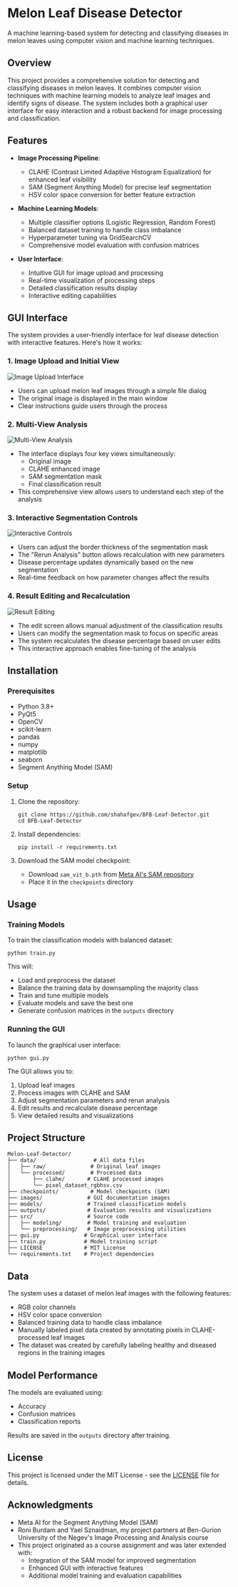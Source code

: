 # Melon Leaf Disease Detector

A machine learning-based system for detecting and classifying diseases in melon leaves using computer vision and machine learning techniques.

## Overview

This project provides a comprehensive solution for detecting and classifying diseases in melon leaves. It combines computer vision techniques with machine learning models to analyze leaf images and identify signs of disease. The system includes both a graphical user interface for easy interaction and a robust backend for image processing and classification.

## Features

- **Image Processing Pipeline**:
  - CLAHE (Contrast Limited Adaptive Histogram Equalization) for enhanced leaf visibility
  - SAM (Segment Anything Model) for precise leaf segmentation
  - HSV color space conversion for better feature extraction

- **Machine Learning Models**:
  - Multiple classifier options (Logistic Regression, Random Forest)
  - Balanced dataset training to handle class imbalance
  - Hyperparameter tuning via GridSearchCV
  - Comprehensive model evaluation with confusion matrices

- **User Interface**:
  - Intuitive GUI for image upload and processing
  - Real-time visualization of processing steps
  - Detailed classification results display
  - Interactive editing capabilities

## GUI Interface

The system provides a user-friendly interface for leaf disease detection with interactive features. Here's how it works:

### 1. Image Upload and Initial View
![Image Upload Interface](images/GUI1.png)
- Users can upload melon leaf images through a simple file dialog
- The original image is displayed in the main window
- Clear instructions guide users through the process

### 2. Multi-View Analysis
![Multi-View Analysis](images/GUI2.png)
- The interface displays four key views simultaneously:
  - Original image
  - CLAHE enhanced image
  - SAM segmentation mask
  - Final classification result
- This comprehensive view allows users to understand each step of the analysis

### 3. Interactive Segmentation Controls
![Interactive Controls](images/GUI3.png)
- Users can adjust the border thickness of the segmentation mask
- The "Rerun Analysis" button allows recalculation with new parameters
- Disease percentage updates dynamically based on the new segmentation
- Real-time feedback on how parameter changes affect the results

### 4. Result Editing and Recalculation
![Result Editing](images/GUI4.png)
- The edit screen allows manual adjustment of the classification results
- Users can modify the segmentation mask to focus on specific areas
- The system recalculates the disease percentage based on user edits
- This interactive approach enables fine-tuning of the analysis

## Installation

### Prerequisites

- Python 3.8+
- PyQt5
- OpenCV
- scikit-learn
- pandas
- numpy
- matplotlib
- seaborn
- Segment Anything Model (SAM)

### Setup

1. Clone the repository:
   ```
   git clone https://github.com/shahafgev/BFB-Leaf-Detector.git
   cd BFB-Leaf-Detector
   ```

2. Install dependencies:
   ```
   pip install -r requirements.txt
   ```

3. Download the SAM model checkpoint:
   - Download `sam_vit_b.pth` from [Meta AI's SAM repository](https://github.com/facebookresearch/segment-anything)
   - Place it in the `checkpoints` directory

## Usage

### Training Models

To train the classification models with balanced dataset:

```
python train.py
```

This will:
- Load and preprocess the dataset
- Balance the training data by downsampling the majority class
- Train and tune multiple models
- Evaluate models and save the best one
- Generate confusion matrices in the `outputs` directory

### Running the GUI

To launch the graphical user interface:

```
python gui.py
```

The GUI allows you to:
1. Upload leaf images
2. Process images with CLAHE and SAM
3. Adjust segmentation parameters and rerun analysis
4. Edit results and recalculate disease percentage
5. View detailed results and visualizations

## Project Structure

```
Melon-Leaf-Detector/
├── data/                  # All data files
│   ├── raw/              # Original leaf images
│   └── processed/        # Processed data
│       ├── clahe/       # CLAHE processed images
│       └── pixel_dataset_rgbhsv.csv
├── checkpoints/          # Model checkpoints (SAM)
├── images/              # GUI documentation images
├── models/              # Trained classification models
├── outputs/             # Evaluation results and visualizations
├── src/                 # Source code
│   ├── modeling/        # Model training and evaluation
│   └── preprocessing/   # Image preprocessing utilities
├── gui.py              # Graphical user interface
├── train.py            # Model training script
├── LICENSE             # MIT License
└── requirements.txt    # Project dependencies
```

## Data

The system uses a dataset of melon leaf images with the following features:
- RGB color channels
- HSV color space conversion
- Balanced training data to handle class imbalance
- Manually labeled pixel data created by annotating pixels in CLAHE-processed leaf images
- The dataset was created by carefully labeling healthy and diseased regions in the training images

## Model Performance

The models are evaluated using:
- Accuracy
- Confusion matrices
- Classification reports

Results are saved in the `outputs` directory after training.

## License

This project is licensed under the MIT License - see the [LICENSE](LICENSE) file for details.

## Acknowledgments

- Meta AI for the Segment Anything Model (SAM)
- Roni Burdam and Yael Sznaidman, my project partners at Ben-Gurion University of the Negev's Image Processing and Analysis course
- This project originated as a course assignment and was later extended with:
  - Integration of the SAM model for improved segmentation
  - Enhanced GUI with interactive features
  - Additional model training and evaluation capabilities
